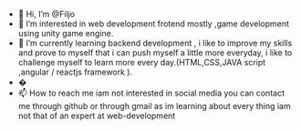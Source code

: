 - 👋 Hi, I’m @Filjo
- 👀 I’m interested in web development frotend mostly ,game development using unity game engine.
- 🌱 I’m currently learning  backend development , 
i like to improve my skills and prove to myself that i can push myself  a little more everyday,
i like to challenge myself to learn more every day.(HTML,CSS,JAVA script ,angular / reactjs framework ).
- �
- 📫 How to reach me 
iam not interested in social media you can contact me through github or through gmail 
as im learning about every thing iam not that of an expert at web-development 


<!---
Filjok/Filjok is a ✨ special ✨ repository because its `README.md` (this file) appears on your GitHub profile.
You can click the Preview link to take a look at your changes.
--->
